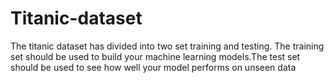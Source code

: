 # Titanic-dataset
<p> The titanic dataset has divided into two set training and testing. 
The training set should be used to build your machine learning models.The test set should be used to see how well your model performs on unseen data
</p>
